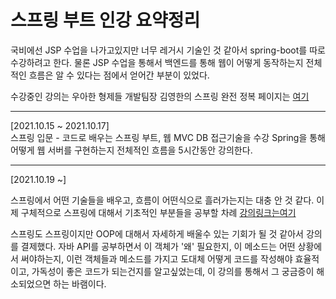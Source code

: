 # 스프링 부트 인강 요약정리

국비에선 JSP 수업을 나가고있지만 너무 레거시 기술인 것 같아서 spring-boot를 따로
수강하려고 한다. 물론 JSP 수업을 통해서 백엔드를 통해 웹이 어떻게 동작하는지 전체적인 흐름은
알 수 있다는 점에서 얻어간 부분이 있었다.

수강중인 강의는
우아한 형제들 개발팀장 김영한의 스프링 완전 정복
페이지는 [여기](https://www.inflearn.com/roadmaps/373)

<hr>

[2021.10.15 ~ 2021.10.17]  
스프링 입문 - 코드로 배우는 스프링 부트, 웹 MVC DB 접근기술을 수강
Spring을 통해 어떻게 웹 서버를 구현하는지 전체적인 흐름을 5시간동안 강의한다.

<hr>

[2021.10.19 ~]

스프링에서 어떤 기술들을 배우고, 흐름이 어떤식으로 흘러가는지는 대충 안 것 같다. 이제 구체적으로 스프링에 대해서 기초적인 부분들을 공부할 차례
[강의링크는여기](https://www.inflearn.com/course/%EC%8A%A4%ED%94%84%EB%A7%81-%EC%9E%85%EB%AC%B8-%EC%8A%A4%ED%94%84%EB%A7%81%EB%B6%80%ED%8A%B8#)

스프링도 스프링이지만 OOP에 대해서 자세하게 배울수 있는 기회가 될 것 같아서 강의를 결제했다. 자바 API를 공부하면서 이 객체가 '왜' 필요한지, 이 메소드는 어떤 상황에서 써야하는지, 이런 객체들과 메소드를 가지고 도대체 어떻게 코드를 작성해야 효율적이고, 가독성이 좋은 코드가 되는건지를 알고싶었는데, 이 강의를 통해서 그 궁금증이 해소되었으면 하는 바램이다.
